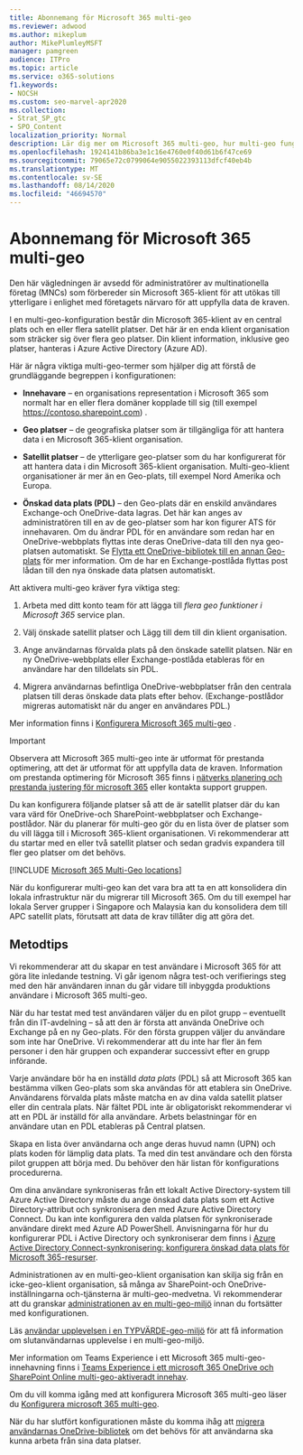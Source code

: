 ```yaml
---
title: Abonnemang för Microsoft 365 multi-geo
ms.reviewer: adwood
ms.author: mikeplum
author: MikePlumleyMSFT
manager: pamgreen
audience: ITPro
ms.topic: article
ms.service: o365-solutions
f1.keywords:
- NOCSH
ms.custom: seo-marvel-apr2020
ms.collection:
- Strat_SP_gtc
- SPO_Content
localization_priority: Normal
description: Lär dig mer om Microsoft 365 multi-geo, hur multi-geo fungerar och vilka geo-platser som är tillgängliga för data lagring.
ms.openlocfilehash: 1924141b86ba3e1c16e4760e0f40d61b6f47ce69
ms.sourcegitcommit: 79065e72c0799064e9055022393113dfcf40eb4b
ms.translationtype: MT
ms.contentlocale: sv-SE
ms.lasthandoff: 08/14/2020
ms.locfileid: "46694570"
---
```

# <a name="plan-for-microsoft-365-multi-geo"></a>Abonnemang för Microsoft 365 multi-geo

Den här vägledningen är avsedd för administratörer av multinationella företag (MNCs) som förbereder sin Microsoft 365-klient för att utökas till ytterligare i enlighet med företagets närvaro för att uppfylla data de kraven.

I en multi-geo-konfiguration består din Microsoft 365-klient av en central plats och en eller flera satellit platser. Det här är en enda klient organisation som sträcker sig över flera geo platser. Din klient information, inklusive geo platser, hanteras i Azure Active Directory (Azure AD).

Här är några viktiga multi-geo-termer som hjälper dig att förstå de grundläggande begreppen i konfigurationen:

-   **Innehavare** – en organisations representation i Microsoft 365 som normalt har en eller flera domäner kopplade till sig (till exempel https://contoso.sharepoint.com) . 

-   **Geo platser** – de geografiska platser som är tillgängliga för att hantera data i en Microsoft 365-klient organisation.

-   **Satellit platser** – de ytterligare geo-platser som du har konfigurerat för att hantera data i din Microsoft 365-klient organisation. Multi-geo-klient organisationer är mer än en Geo-plats, till exempel Nord Amerika och Europa.

-   **Önskad data plats (PDL)** – den Geo-plats där en enskild användares Exchange-och OneDrive-data lagras. Det här kan anges av administratören till en av de geo-platser som har kon figurer ATS för innehavaren. Om du ändrar PDL för en användare som redan har en OneDrive-webbplats flyttas inte deras OneDrive-data till den nya geo-platsen automatiskt. Se [Flytta ett OneDrive-bibliotek till en annan Geo-plats](move-onedrive-between-geo-locations.md) för mer information. Om de har en Exchange-postlåda flyttas post lådan till den nya önskade data platsen automatiskt.

Att aktivera multi-geo kräver fyra viktiga steg:

1.  Arbeta med ditt konto team för att lägga till _flera geo funktioner i Microsoft 365_ service plan.

2.  Välj önskade satellit platser och Lägg till dem till din klient organisation.

3.  Ange användarnas förvalda plats på den önskade satellit platsen. När en ny OneDrive-webbplats eller Exchange-postlåda etableras för en användare har den tilldelats sin PDL.

4.  Migrera användarnas befintliga OneDrive-webbplatser från den centrala platsen till deras önskade data plats efter behov. (Exchange-postlådor migreras automatiskt när du anger en användares PDL.)

Mer information finns i [Konfigurera Microsoft 365 multi-geo](multi-geo-tenant-configuration.md) .

> [!IMPORTANT]
> Observera att Microsoft 365 multi-geo inte är utformat för prestanda optimering, att det är utformat för att uppfylla data de kraven. Information om prestanda optimering för Microsoft 365 finns i [nätverks planering och prestanda justering för microsoft 365](https://support.office.com/article/e5f1228c-da3c-4654-bf16-d163daee8848) eller kontakta support gruppen.

Du kan konfigurera följande platser så att de är satellit platser där du kan vara värd för OneDrive-och SharePoint-webbplatser och Exchange-postlådor. När du planerar för multi-geo gör du en lista över de platser som du vill lägga till i Microsoft 365-klient organisationen. Vi rekommenderar att du startar med en eller två satellit platser och sedan gradvis expandera till fler geo platser om det behövs.

[!INCLUDE [Microsoft 365 Multi-Geo locations](../includes/microsoft-365-multi-geo-locations.md)]

När du konfigurerar multi-geo kan det vara bra att ta en att konsolidera din lokala infrastruktur när du migrerar till Microsoft 365. Om du till exempel har lokala Server grupper i Singapore och Malaysia kan du konsolidera dem till APC satellit plats, förutsatt att data de krav tillåter dig att göra det.

## <a name="best-practices"></a>Metodtips

Vi rekommenderar att du skapar en test användare i Microsoft 365 för att göra lite inledande testning. Vi går igenom några test-och verifierings steg med den här användaren innan du går vidare till inbyggda produktions användare i Microsoft 365 multi-geo.

När du har testat med test användaren väljer du en pilot grupp – eventuellt från din IT-avdelning – så att den är första att använda OneDrive och Exchange på en ny Geo-plats. För den första gruppen väljer du användare som inte har OneDrive. Vi rekommenderar att du inte har fler än fem personer i den här gruppen och expanderar successivt efter en grupp införande.

Varje användare bör ha en inställd *data plats* (PDL) så att Microsoft 365 kan bestämma vilken Geo-plats som ska användas för att etablera sin OneDrive. Användarens förvalda plats måste matcha en av dina valda satellit platser eller din centrala plats. När fältet PDL inte är obligatoriskt rekommenderar vi att en PDL är inställd för alla användare. Arbets belastningar för en användare utan en PDL etableras på Central platsen.

Skapa en lista över användarna och ange deras huvud namn (UPN) och plats koden för lämplig data plats. Ta med din test användare och den första pilot gruppen att börja med. Du behöver den här listan för konfigurations procedurerna.

Om dina användare synkroniseras från ett lokalt Active Directory-system till Azure Active Directory måste du ange önskad data plats som ett Active Directory-attribut och synkronisera den med Azure Active Directory Connect. Du kan inte konfigurera den valda platsen för synkroniserade användare direkt med Azure AD PowerShell. Anvisningarna för hur du konfigurerar PDL i Active Directory och synkroniserar dem finns i [Azure Active Directory Connect-synkronisering: konfigurera önskad data plats för Microsoft 365-resurser](https://docs.microsoft.com/azure/active-directory/connect/active-directory-aadconnectsync-feature-preferreddatalocation).

Administrationen av en multi-geo-klient organisation kan skilja sig från en icke-geo-klient organisation, så många av SharePoint-och OneDrive-inställningarna och-tjänsterna är multi-geo-medvetna. Vi rekommenderar att du granskar [administrationen av en multi-geo-miljö](administering-a-multi-geo-environment.md) innan du fortsätter med konfigurationen.

Läs [användar upplevelsen i en TYPVÄRDE-geo-miljö](multi-geo-user-experience.md) för att få information om slutanvändarnas upplevelse i en multi-geo-miljö.

Mer information om Teams Experience i ett Microsoft 365 multi-geo-innehavning finns i [Teams Experience i ett microsoft 365 OneDrive och SharePoint Online multi-geo-aktiveradt innehav](https://docs.microsoft.com/microsoftteams/teams-experience-o365odb-spo-multi-geo).

Om du vill komma igång med att konfigurera Microsoft 365 multi-geo läser du [Konfigurera microsoft 365 multi-geo](multi-geo-tenant-configuration.md).

När du har slutfört konfigurationen måste du komma ihåg att [migrera användarnas OneDrive-bibliotek](move-onedrive-between-geo-locations.md) om det behövs för att användarna ska kunna arbeta från sina data platser.
